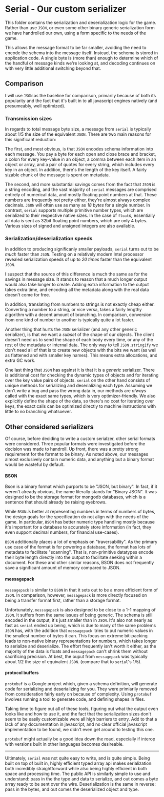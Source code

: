 # Serial - Our custom serializer

This folder contains the serialization and deserialization logic for
the game. Rather than use `JSON`, or even some other binary generic
serialization form we have handrolled our own, using a form specific to
the needs of the game.

This allows the message format to be far smaller, avoiding the need
to encode the schema into the message itself. Instead, the schema
is stored in application code. A single byte is (more than) enough to
determine which of the handful of message kinds we're looking at,
and decoding continues on with very little additional switching
beyond that.

## Comparison

I will use `JSON` as the baseline for comparison, primarily because
of both its popularity and the fact that it's built in to all
javascript engines natively (and presumeably, well optimized).


### Transmission sizes
In regards to total message byte size, a message from `serial` is typically
about 1/5 the size of the equivalent `JSON`. There are two main reasons for
this significant reduction:

The first, and most obvious, is that `JSON` encodes schema information
into each message. You pay a byte for each open and close brace and
bracket, a colon for every key-value in an object, a comma between
each item in an object or array, and a pair of quotes for every string,
which includes every key in an object. In addition, there's the length
of the key itself. A fairly sizable chunk of the message is spent on
metadata. 

The second, and more substantial savings comes from the fact that
`JSON` is a string encoding, and the vast majority of `serial` messages
are comprised entirely of numerical data, and mostly floating point
numbers at that. These numbers are frequently not pretty either,
they're almost always complex decimals. `JSON` will often use as many as
*18 bytes* for a single number. In contrast, `serial` supports
multiple primitive number types, which are serialized to their respective
native sizes. In the case of `float`s, essentially all data is sent as 32bit
floating point numbers, which are only 4 bytes. Various sizes of signed and
unsigned integers are also available.

### Serialization/deserialization speeds
In addition to producing significanly smaller payloads, `serial` turns out
to be *much* faster than `JSON`. Testing on a relatively modern Intel
processor revealed serialization speeds of up to *20 times* faster than
the equivalent `JSON`.

I suspect that the source of this difference is much the same as for the savings
in message size. It stands to reason that a much longer output would also take
longer to create. Adding extra information to the output takes extra time,
and encoding all the metadata along with the real data doesn't come for free.

In addition, translating from numbers to strings is not exactly cheap either.
Converting a number to a string, or vice versa, takes a fairly lengthy algorithm
with a decent amount of branching. In comparison, conversion from one kind of
number to another is typically quite a lot faster.

Another thing that hurts the `JSON` serializer (and any other generic serializer),
is that we want a *subset* of the shape of our objects. The client doesn't need
us to send the shape of each body every time, or any of the rest of the
metadata or internal data. The only way to tell `JSON.stringify` we don't need
all of that is to create new objects with the bits we want (as well as
flattened and with smaller key names). This means extra allocations,
and extra GC work.

One last thing that `JSON` has against it is that it is a *generic* serializer.
There is additional cost for checking the dynamic types of objects and
for iterating over the key value pairs of objects. `serial` on the other
hand consists of unique methods for serializing and deserializing each type.
Assuming we don't write a bug and pass the wrong data in, our methods are
*always* called with the exact same types, which is very optimizer-friendly.
We also explicitly define the shape of the data, so there's no cost for
iterating over keys, the exact calls can be optimized directly to machine
instructions with little to no branching whatsoever.

## Other considered serializers
Of course, before deciding to write a custom serialzer, other serial formats
were considered. Three popular formats were investigated before the decision
was made to handroll. Up front, there was a pretty strong requirement for the
format to be binary. As noted above, our messages almost exclusively contain
numeric data, and anything but a binary format would be wasteful by default.

#### BSON
Bson is a binary format which purports to be "JSON, but binary". In fact, if
it weren't already obvious, the name literally stands for "Binary JSON". It was
designed to be the storage format for mongodb databases, which is a sentence that
should already be raising eyebrows.

While `BSON` *is* better at representing numbers in terms of numbers of bytes, the
design goals for the specification do not align with the needs of the game. In
particular, `BSON` has better numeric type handling mostly because it's important
for a database to accurately store information (in fact, they even support decimal
numbers, for financial use-cases).

`BSON` additionally places a lot of emphasis on "traversability". As the primary
use case of the format is for powering a database, the format has lots of metadata
to facilitate "scanning". That is, non-primitive datatypes encode their byte length
directly into the output to facilitate seeking within a document. For these and
other similar reasons, BSON does not frequently save a significant amount of
memory compared to JSON.

#### messagepack
`messagepack` is similar to `BSON` in that it sets out to be a more efficient form
of `JSON`. In comparison, however, `messagepack` is more directly focused on being
a transfer format first, rather than a storage format.

Unfortunately, `messagepack` is also designed to be close to a 1-1 mapping of `JSON`.
It suffers from the same issues of being generic. The schema is still encoded
in the output, it's just smaller than in `JSON`. It's also not nearly as fast
as `serial` ended up being, which is due to many of the same problems `JSON` has,
with the addition that `messagepack `tries to put numeric values in the smallest
number of bytes it can. This focus on extreme bit-packing leads to non-native
binary representations for numbers, which takes longer to serialize and deserialize.
The effort frequently isn't worth it either, as the majority of the data is floats
and `messagepack` can't shrink them without sacrificing precision. At best, the
ouput from `messagepack` was typically about 1/2 the size of equivalent `JSON`.
(compare that to `serial`'s 1/5).

#### protocol buffers
`protobuf` is a Google project which, given a schema definition, will generate
code for serializing and deserializing for you. They were primiarily removed
from consideration fairly early on because of complexity. Using `protobuf`
involves running a tool to generate code, and defining shapes in files.

Taking time to figure out all of these tools, figuring out what the output even
looks like and how to use it, and the fact that the serialization sizes don't seem
to be easily customizable were all high barriers to entry. Add to that a lack of
any documentation in javascript, and no clear official javascript implementation
to be found, we didn't even get around to testing this one.

`protobuf` might actually be a good idea down the road, especially if interop
with versions built in other languages becomes desireable.

-----------------------

Ultimately, `serial` was not quite easy to write, and is quite simple. Being built
on top of built in, highly efficient typed array api makes serialization both
incredibly straightforward while also being highly efficient in both space and
processing time. The public API is similarly simple to use and understand:
pass in the the type and data to serialize, and out comes a byte array ready
to be sent over the wire. Deserialization is the same in reverse: pass in
the bytes, and out comes the deserialized object and type.
